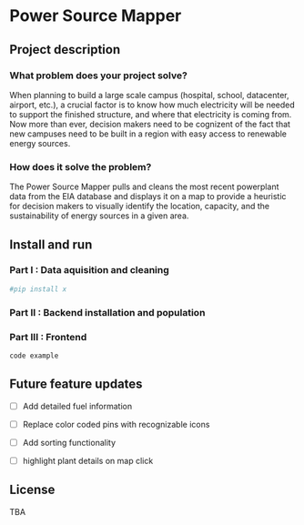 # Power Source Mapper
## Project description
### What problem does your project solve?
When planning to build a large scale campus (hospital, school, datacenter, airport, etc.), a crucial factor is to know how much electricity will be needed to support the finished structure, and where that electricity is coming from. Now more than ever, decision makers need to be cognizent of the fact that new campuses need to be built in a region with easy access to renewable energy sources.

### How does it solve the problem?
The Power Source Mapper pulls and cleans the most recent powerplant data from the EIA database and displays it on a map to provide a heuristic for decision makers to visually identify the location, capacity, and the sustainability of energy sources in a given area.


## Install and run


### Part I : Data aquisition and cleaning


```python
#pip install x
```      
### Part II : Backend installation and population


### Part III : Frontend
```javascript
code example
```


## Future feature updates
- [ ] Add detailed fuel information
- [ ] Replace color coded pins with recognizable icons
- [ ] Add sorting functionality
- [ ] highlight plant details on map click



## License
TBA
